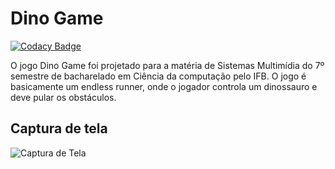# Dino Game

[![Codacy Badge](https://api.codacy.com/project/badge/Grade/e7af1f2ef1fe422ea3f6e4422519b737)](https://app.codacy.com/gh/iago-farias/dino-game?utm_source=github.com&utm_medium=referral&utm_content=iago-farias/dino-game&utm_campaign=Badge_Grade)

O jogo Dino Game foi projetado para a matéria de Sistemas Multimídia do 7º semestre de bacharelado em Ciência da computação pelo IFB. O jogo é basicamente um endless runner, onde o jogador controla um dinossauro e deve pular os obstáculos.

## Captura de tela

![Captura de Tela](http://g.recordit.co/5aEtOHbwrD.gif)
